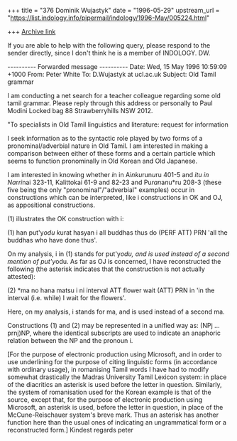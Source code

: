 +++
title = "376 Dominik Wujastyk"
date = "1996-05-29"
upstream_url = "https://list.indology.info/pipermail/indology/1996-May/005224.html"

+++
[Archive link](https://list.indology.info/pipermail/indology/1996-May/005224.html)

If you are able to help with the following query, please respond to the
sender directly, since I don't think he is a member of INDOLOGY.
DW.

---------- Forwarded message ----------
Date: Wed, 15 May 1996 10:59:09 +1000
From: Peter White <pwhite at opennet.net.au>
To: D.Wujastyk at ucl.ac.uk
Subject: Old Tamil grammar



I am conducting a net search for a teacher colleague regarding some old
tamil grammar. Please reply through this address or personally to Paul
Modini Locked bag 88 Strawberryhills NSW 2012.

"To specialists in Old Tamil linguistics and literature: request for information

I seek information as to the syntactic role played by two forms of a
pronominal/adverbial nature in Old Tamil.  I am interested in making a
comparison between either of these forms and a certain particle which seems
to function pronominally in Old Korean and Old Japanese.

I am interested in knowing whether *i*n in Ai*nku*run*u*ru 401-5 and *itu
in Na*r*ri*nai 323-11, Kalittokai 61-9 and 82-23 and Pu*ran*a*n*u*ru 208-3
(these five being the only "pronominal"/"adverbial" examples) occur in
constructions which can be interpreted, like i constructions in OK and OJ,
as appositional constructions.

(1) illustrates the OK construction with i:

(1)     han   put'y*odu  k*urat  hasyan                i
        all      buddhas     thus     do (PERF ATT)  PRN
        'all the buddhas who have done thus'.

On my analysis, i in (1) stands for put'y*odu, and is used instead of a
second mention of put'y*odu.   As far as OJ is concerned, I have
reconstructed the following (the asterisk indicates that the construction
is not actually attested):

(2)     *ma          no      hana      matsu              i             ni
          interval ATT   flower   wait (ATT)     PRN      in
          'in the interval (i.e. while) I wait for the flowers'.

Here, on my analysis, i stands for ma, and is used instead of a second ma.

Constructions (1) and (2) may be represented in a unified way as: (NPj ...
prnj)NP, where the identical subscripts are used to indicate an anaphoric
relation between the NP and the pronoun i.

[For the purpose of electronic production using Microsoft, and in order to
use underlining for the purpose of citing linguistic forms (in accordance
with ordinary usage), in romanising Tamil words I have had to modify
somewhat drastically the Madras University Tamil Lexicon system: in place
of the diacritics an asterisk is used before the letter in question.
Similarly, the system of romanisation used for the Korean example is that
of the source, except that, for the purpose of electronic production using
Microsoft, an asterisk is used, before the letter in question, in place of
the McCune-Reischauer system's breve mark. Thus an asterisk has another
function here than the usual ones of indicating an ungrammatical form or a
reconstructed form.]
Kindest regards
peter








